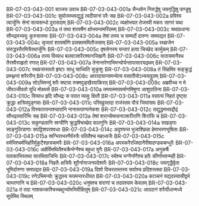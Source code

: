 BR-07-03-043-001  सञ्जय उवाच
BR-07-03-043-001a सैन्धवेन निरुद्धेषु जयगृद्धिषु पाण्डुषु
BR-07-03-043-001c सुघोरमभवद्युद्धं त्वदीयानां परैः सह
BR-07-03-043-002a प्रविश्य त्वार्जुनिः सेनां सत्यसन्धो दुरासदाम्
BR-07-03-043-002c व्यक्षोभयत तेजस्वी मकरः सागरं यथा
BR-07-03-043-003a तं तथा शरवर्षेण क्षोभयन्तमरिंदमम्
BR-07-03-043-003c यथाप्रधानाः सौभद्रमभ्ययुः कुरुसत्तमाः
BR-07-03-043-004a तेषां तस्य च सम्मर्दो दारुणः समपद्यत
BR-07-03-043-004c सृजतां शरवर्षाणि प्रसक्तममितौजसाम्
BR-07-03-043-005a रथव्रजेन संरुद्धस्तैरमित्रैरथार्जुनिः
BR-07-03-043-005c वृषसेनस्य यन्तारं हत्वा चिच्छेद कार्मुकम्
BR-07-03-043-006a तस्य विव्याध बलवाञ्शरैरश्वानजिह्मगैः
BR-07-03-043-006c वातायमानैरथ तैरश्वैरपहृतो रणात्
BR-07-03-043-007a तेनान्तरेणाभिमन्योर्यन्तापासारयद्रथम्
BR-07-03-043-007c रथव्रजास्ततो हृष्टाः साधु साध्विति चुक्रुशुः
BR-07-03-043-008a तं सिंहमिव सङ्क्रुद्धं प्रमथ्नन्तं शरैररीन्
BR-07-03-043-008c आरादायान्तमभ्येत्य वसातीयोऽभ्ययाद्द्रुतम्
BR-07-03-043-009a सोऽभिमन्युं शरैः षष्ट्या रुक्मपुङ्खैरवाकिरत्
BR-07-03-043-009c अब्रवीच्च न मे जीवञ्जीवतो युधि मोक्ष्यसे
BR-07-03-043-010a तमयस्मयवर्माणमिषुणा आशुपातिना
BR-07-03-043-010c विव्याध हृदि सौभद्रः स पपात व्यसुः क्षितौ
BR-07-03-043-011a वसात्यं निहतं दृष्ट्वा क्रुद्धाः क्षत्रियपुङ्गवाः
BR-07-03-043-011c परिवव्रुस्तदा राजंस्तव पौत्रं जिघांसवः
BR-07-03-043-012a विस्फारयन्तश्चापानि नानारूपाण्यनेकशः
BR-07-03-043-012c तद्युद्धमभवद्रौद्रं सौभद्रस्यारिभिः सह
BR-07-03-043-013a तेषां शरान्सेष्वसनाञ्शरीराणि शिरांसि च
BR-07-03-043-013c सकुण्डलानि स्रग्वीणि क्रुद्धश्चिच्छेद फाल्गुनिः
BR-07-03-043-014a सखड्गाः साङ्गुलित्राणाः सपट्टिशपरश्वधाः
BR-07-03-043-014c अदृश्यन्त भुजाश्छिन्ना हेमाभरणभूषिताः
BR-07-03-043-015a स्रग्भिराभरणैर्वस्त्रैः पतितैश्च महाध्वजैः
BR-07-03-043-015c वर्मभिश्चर्मभिर्हारैर्मुकुटैश्छत्रचामरैः
BR-07-03-043-016a अपस्करैरधिष्ठानैरीषादण्डकबन्धुरैः
BR-07-03-043-016c अक्षैर्विमथितैश्चक्रैर्भग्नैश्च बहुधा युगैः
BR-07-03-043-017a अनुकर्षैः पताकाभिस्तथा सारथिवाजिभिः
BR-07-03-043-017c रथैश्च भग्नैर्नागैश्च हतैः कीर्णाभवन्मही
BR-07-03-043-018a निहतैः क्षत्रियैः शूरैर्नानाजनपदेश्वरैः
BR-07-03-043-018c जयगृद्धैर्वृता भूमिर्दारुणा समपद्यत
BR-07-03-043-019a दिशो विचरतस्तस्य सर्वाश्च प्रदिशस्तथा
BR-07-03-043-019c रणेऽभिमन्योः क्रुद्धस्य रूपमन्तरधीयत
BR-07-03-043-020a काञ्चनं यद्यदस्यासीद्वर्म चाभरणानि च
BR-07-03-043-020c धनुषश्च शराणां च तदपश्याम केवलम्
BR-07-03-043-021a तं तदा नाशकत्कश्चिच्चक्षुर्भ्यामभिवीक्षितुम्
BR-07-03-043-021c आददानं शरैर्योधान्मध्ये सूर्यमिव स्थितम्

